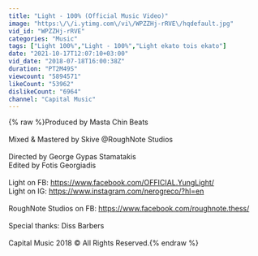 ```yaml
---
title: "Light - 100% (Official Music Video)"
image: "https:\/\/i.ytimg.com\/vi\/WPZZHj-rRVE\/hqdefault.jpg"
vid_id: "WPZZHj-rRVE"
categories: "Music"
tags: ["Light 100%","Light - 100%","Light ekato tois ekato"]
date: "2021-10-17T12:07:10+03:00"
vid_date: "2018-07-18T16:00:38Z"
duration: "PT2M49S"
viewcount: "5894571"
likeCount: "53962"
dislikeCount: "6964"
channel: "Capital Music"
---
```

{% raw %}Produced by Masta Chin Beats<br /><br />Mixed &amp; Mastered by Skive @RoughNote Studios<br /><br />Directed by George Gypas Stamatakis<br />Edited by Fotis Georgiadis<br /><br />Light on FB: <a rel="nofollow" target="blank" href="https://www.facebook.com/OFFICIAL.YungLight/">https://www.facebook.com/OFFICIAL.YungLight/</a><br />Light on IG: <a rel="nofollow" target="blank" href="https://www.instagram.com/nerogreco/?hl=en">https://www.instagram.com/nerogreco/?hl=en</a><br /><br />RoughNote Studios on FB: <a rel="nofollow" target="blank" href="https://www.facebook.com/roughnote.thess/">https://www.facebook.com/roughnote.thess/</a><br /><br />Special thanks: Diss Barbers <br /><br />Capital Music 2018 © All Rights Reserved.{% endraw %}
